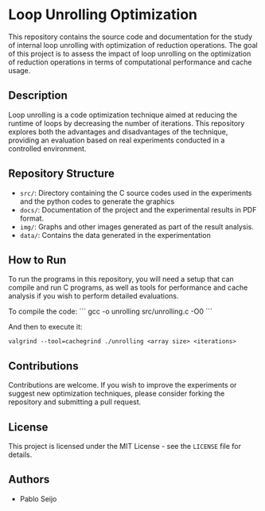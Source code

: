 # Loop Unrolling Optimization

This repository contains the source code and documentation for the study of internal loop unrolling with optimization of reduction operations. The goal of this project is to assess the impact of loop unrolling on the optimization of reduction operations in terms of computational performance and cache usage.

## Description

Loop unrolling is a code optimization technique aimed at reducing the runtime of loops by decreasing the number of iterations. This repository explores both the advantages and disadvantages of the technique, providing an evaluation based on real experiments conducted in a controlled environment.

## Repository Structure

- `src/`: Directory containing the C source codes used in the experiments and the python codes to generate the graphics
- `docs/`: Documentation of the project and the experimental results in PDF format.
- `img/`: Graphs and other images generated as part of the result analysis.
- `data/`: Contains the data generated in the experimentation

## How to Run

To run the programs in this repository, you will need a setup that can compile and run C programs, as well as tools for performance and cache analysis if you wish to perform detailed evaluations.

To compile the code:
´´´
gcc -o unrolling src/unrolling.c -O0
´´´

And then to execute it:

```
valgrind --tool=cachegrind ./unrolling <array size> <iterations>
```


## Contributions

Contributions are welcome. If you wish to improve the experiments or suggest new optimization techniques, please consider forking the repository and submitting a pull request.

## License

This project is licensed under the MIT License - see the `LICENSE` file for details.

## Authors

- Pablo Seijo